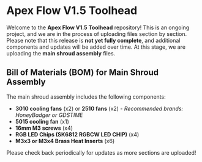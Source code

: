 # Apex Flow V1.5 Toolhead

Welcome to the **Apex Flow V1.5 Toolhead** repository! This is an ongoing project, and we are in the process of uploading files section by section. Please note that this release is **not yet fully complete**, and additional components and updates will be added over time. At this stage, we are uploading the **main shroud assembly** files.

## Bill of Materials (BOM) for Main Shroud Assembly

The main shroud assembly includes the following components:

- **3010 cooling fans** (x2) or **2510 fans** (x2) - *Recommended brands: HoneyBadger or GDSTIME*
- **5015 cooling fan** (x1)
- **16mm M3 screws** (x4)
- **RGB LED Chips (SK6812 RGBCW LED CHIP)** (x4)
- **M3x3 or M3x4 Brass Heat Inserts** (x6)

Please check back periodically for updates as more sections are uploaded!
